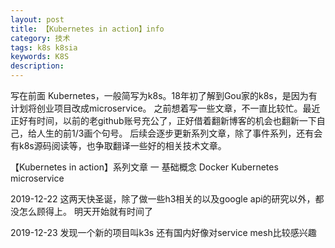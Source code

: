 ```yaml
---
layout: post
title: 【Kubernetes in action】info
category: 技术
tags: k8s k8sia
keywords: K8S
description: 
---
```


写在前面
Kubernetes，一般简写为k8s。18年初了解到Gou家的k8s，是因为有计划将创业项目改成microservice。
之前想着写一些文章，不一直比较忙。最近正好有时间，以前的老github账号充公了，正好借着翻新博客的机会也翻新一下自己，给人生的前1/3画个句号。
后续会逐步更新系列文章，除了事件系列，还有会有k8s源码阅读等，也争取翻译一些好的相关技术文章。

【Kubernetes in action】系列文章 一 基础概念
Docker
Kubernetes
microservice

2019-12-22
这两天快圣诞，除了做一些h3相关的以及google api的研究以外，都没怎么顾得上。
明天开始就有时间了

2019-12-23
发现一个新的项目叫k3s
还有国内好像对service mesh比较感兴趣